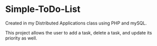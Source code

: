 # Simple-ToDo-List

Created in my Distributed Applications class using PHP and mySQL. 

This project allows the user to add a task, delete a task, and update its priority as well. 
